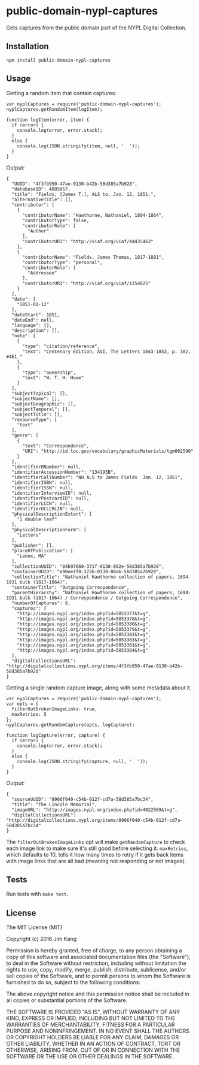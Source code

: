 public-domain-nypl-captures
==================

Gets captures from the public domain part of the NYPL Digital Collection.

Installation
------------

    npm install public-domain-nypl-captures

Usage
-----

Getting a random item that contain captures:

    var nyplCaptures = require('public-domain-nypl-captures');
    nyplCaptures.getRandomItem(logItem);

    function logItem(error, item) {
      if (error) {
        console.log(error, error.stack);
      }
      else {
        console.log(JSON.stringify(item, null, '  '));
      }
    }

Output:

    {
      "UUID": "4f3fb950-47ae-0130-b42b-58d385a7b928",
      "databaseID": 4885857,
      "title": "Fields, [James T.], ALS to. Jan. 12, 1851.",
      "alternativeTitle": [],
      "contributor": [
        {
          "contributorName": "Hawthorne, Nathaniel, 1804-1864",
          "contributorType": false,
          "contributorRole": [
            "Author"
          ],
          "contributorURI": "http://viaf.org/viaf/44435463"
        },
        {
          "contributorName": "Fields, James Thomas, 1817-1881",
          "contributorType": "personal",
          "contributorRole": [
            "Addressee"
          ],
          "contributorURI": "http://viaf.org/viaf/1254825"
        }
      ],
      "date": [
        "1851-01-12"
      ],
      "dateStart": 1851,
      "dateEnd": null,
      "language": [],
      "description": [],
      "note": [
        {
          "type": "citation/reference",
          "text": "Centenary Edition, XVI, The Letters 1843-1853, p. 382, #461."
        },
        {
          "type": "ownership",
          "text": "W. T. H. Howe"
        }
      ],
      "subjectTopical": [],
      "subjectName": [],
      "subjectGeographic": [],
      "subjectTemporal": [],
      "subjectTitle": [],
      "resourceType": [
        "text"
      ],
      "genre": [
        {
          "text": "Correspondence",
          "URI": "http://id.loc.gov/vocabulary/graphicMaterials/tgm002590"
        }
      ],
      "identifierBNumber": null,
      "identifierAccessionNumber": "134195B",
      "identifierCallNumber": "NH ALS to James Fields  Jan. 12, 1851",
      "identifierISBN": null,
      "identifierISSN": null,
      "identifierInterviewID": null,
      "identifierPostcardID": null,
      "identifierLCCN": null,
      "identifierOCLCRLIN": null,
      "physicalDescriptionExtent": [
        "1 double leaf"
      ],
      "physicalDescriptionForm": [
        "Letters"
      ],
      "publisher": [],
      "placeOfPublication": [
        "Lenox, MA"
      ],
      "collectionUUID": "84b97660-371f-0130-802e-58d385a7b928",
      "containerUUID": "e90ee1f0-3726-0130-08a6-58d385a7b928",
      "collectionTitle": "Nathaniel Hawthorne collection of papers, 1694-1931 bulk (1817-1864)",
      "containerTitle": "Outgoing Correspondence",
      "parentHierarchy": "Nathaniel Hawthorne collection of papers, 1694-1931 bulk (1817-1864) / Correspondence / Outgoing Correspondence",
      "numberOfCaptures": 8,
      "captures": [
        "http://images.nypl.org/index.php?id=5053377&t=g",
        "http://images.nypl.org/index.php?id=5053378&t=g",
        "http://images.nypl.org/index.php?id=5053380&t=g",
        "http://images.nypl.org/index.php?id=5053379&t=g",
        "http://images.nypl.org/index.php?id=5053382&t=g",
        "http://images.nypl.org/index.php?id=5053383&t=g",
        "http://images.nypl.org/index.php?id=5053381&t=g",
        "http://images.nypl.org/index.php?id=5053384&t=g"
      ],
      "digitalCollectionsURL": "http://digitalcollections.nypl.org/items/4f3fb950-47ae-0130-b42b-58d385a7b928"
    }

Getting a single random capture image, along with some metadata about it.

    var nyplCaptures = require('public-domain-nypl-captures');
    var opts = {
      filterOutBrokenImageLinks: true,
      maxRetries: 5
    };
    nyplCaptures.getRandomCapture(opts, logCapture);

    function logCapture(error, capture) {
      if (error) {
        console.log(error, error.stack);
      }
      else {
        console.log(JSON.stringify(capture, null, '  '));
      }
    }

Output:

    {
      "sourceUUID": "8906f040-c54b-012f-cd7a-58d385a7bc34",
      "title": "The Lincoln Memorial",
      "imageURL": "http://images.nypl.org/index.php?id=4022569&t=g",
      "digitalCollectionsURL": "http://digitalcollections.nypl.org/items/8906f040-c54b-012f-cd7a-58d385a7bc34"
    }

The  `filterOutBrokenImageLinks` opt will make `getRandomCapture` to check each image link to make sure it's still good before selecting it. `maxRetries`, which defaults to 10, tells it how many times to retry if it gets back items with image links that are all bad (meaning not responding or not images).

Tests
-----

Run tests with `make test`.

License
-------

The MIT License (MIT)

Copyright (c) 2016 Jim Kang

Permission is hereby granted, free of charge, to any person obtaining a copy
of this software and associated documentation files (the "Software"), to deal
in the Software without restriction, including without limitation the rights
to use, copy, modify, merge, publish, distribute, sublicense, and/or sell
copies of the Software, and to permit persons to whom the Software is
furnished to do so, subject to the following conditions:

The above copyright notice and this permission notice shall be included in
all copies or substantial portions of the Software.

THE SOFTWARE IS PROVIDED "AS IS", WITHOUT WARRANTY OF ANY KIND, EXPRESS OR
IMPLIED, INCLUDING BUT NOT LIMITED TO THE WARRANTIES OF MERCHANTABILITY,
FITNESS FOR A PARTICULAR PURPOSE AND NONINFRINGEMENT. IN NO EVENT SHALL THE
AUTHORS OR COPYRIGHT HOLDERS BE LIABLE FOR ANY CLAIM, DAMAGES OR OTHER
LIABILITY, WHETHER IN AN ACTION OF CONTRACT, TORT OR OTHERWISE, ARISING FROM,
OUT OF OR IN CONNECTION WITH THE SOFTWARE OR THE USE OR OTHER DEALINGS IN
THE SOFTWARE.

